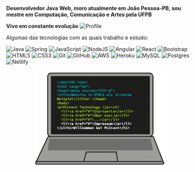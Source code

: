 


##
**Desenvolvedor Java Web, moro atualmente em João Pessoa-PB, sou mestre em Computação, Comunicação e Artes pela UFPB**

**Vivo em constante evolução**
![Profile](https://komarev.com/ghpvc/?username=VictorAmarall-github-username&color=green)

Algumas das tecnologias com as quais trabalho e estudo:  

![Java](https://img.shields.io/badge/java-%23ED8B00.svg?&style=flat-square&logo=java&logoColor=white)
![Spring](https://img.shields.io/badge/spring-%236DB33F.svg?&style=flat-square&logo=spring&logoColor=white)
![JavaScript](https://img.shields.io/badge/javascript-%23323330.svg?&style=flat-square&logo=javascript&logoColor=%23F7DF1E)
![NodeJS](https://img.shields.io/badge/node.js-%2343853D.svg?&style=flat-square&logo=node.js&logoColor=white)
![Angular](https://img.shields.io/badge/angular-%23DD0031.svg?&style=flat-square&logo=angular&logoColor=white)
![React](https://img.shields.io/badge/react-%2320232a.svg?&style=flat-square&logo=react&logoColor=%2361DAFB)
![Bootstrap](https://img.shields.io/badge/bootstrap-%23563D7C.svg?&style=flat-square&logo=bootstrap&logoColor=white)
![HTML5](https://img.shields.io/badge/html5-%23E34F26.svg?&style=flat-square&logo=html5&logoColor=white)
![CSS3](https://img.shields.io/badge/css3-%231572B6.svg?&style=flat-square&logo=css3&logoColor=white)
![Git](https://img.shields.io/badge/git-%23F05033.svg?&style=flat-square&logo=git&logoColor=white)
![GitHub](https://img.shields.io/badge/github-%23121011.svg?&style=flat-square&logo=github&logoColor=white)
![AWS](https://img.shields.io/badge/AWS-%23FF9900.svg?&style=flat-square&logo=amazon-aws&logoColor=white)
![Heroku](https://img.shields.io/badge/heroku-%23430098.svg?&style=flat-square&logo=heroku&logoColor=white)
![MySQL](https://img.shields.io/badge/mysql-%2300f.svg?&style=flat-square&logo=mysql&logoColor=white)
![Postgres](https://img.shields.io/badge/postgres-%23316192.svg?&style=flat-square&logo=postgresql&logoColor=white)
![Netlify](https://img.shields.io/badge/-netlify-007195?style=flat-square&logo=netlify)


<p align="center">
  <img width="70%" src="giphy.gif" />
</p>




